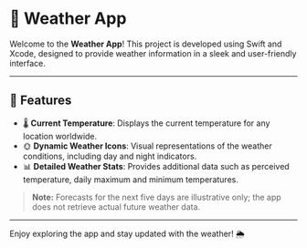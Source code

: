 # 📱 Weather App

Welcome to the **Weather App**! This project is developed using Swift and Xcode, designed to provide weather information in a sleek and user-friendly interface.

---

## 🚀 Features

- 🌡 **Current Temperature**: Displays the current temperature for any location worldwide.
- 🌞 **Dynamic Weather Icons**: Visual representations of the weather conditions, including day and night indicators.
- 📊 **Detailed Weather Stats**: Provides additional data such as perceived temperature, daily maximum and minimum temperatures.

> **Note:** Forecasts for the next five days are illustrative only; the app does not retrieve actual future weather data.

---

Enjoy exploring the app and stay updated with the weather! 🌦️
